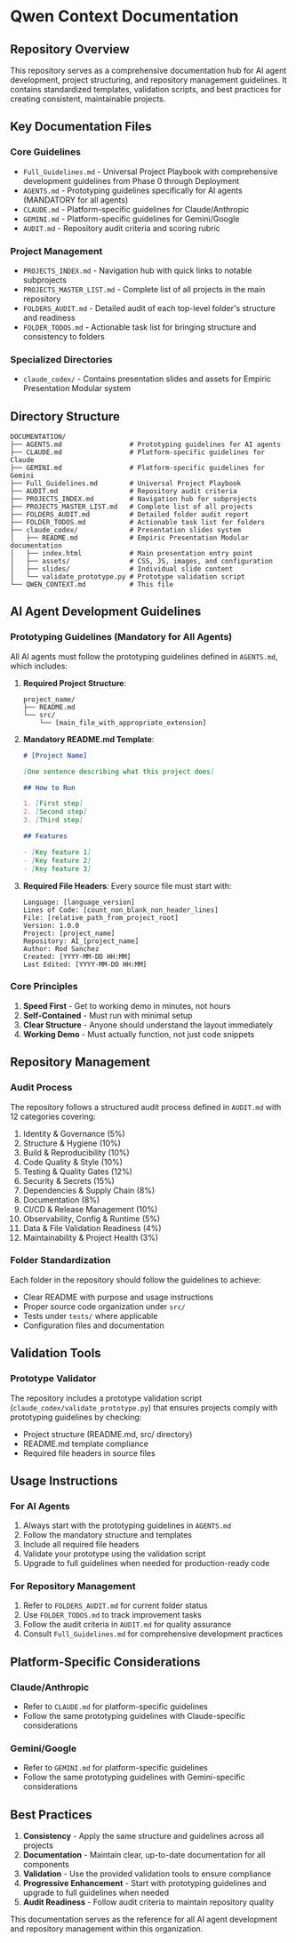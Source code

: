 # Qwen Context Documentation

## Repository Overview

This repository serves as a comprehensive documentation hub for AI agent development, project structuring, and repository management guidelines. It contains standardized templates, validation scripts, and best practices for creating consistent, maintainable projects.

## Key Documentation Files

### Core Guidelines
- `Full_Guidelines.md` - Universal Project Playbook with comprehensive development guidelines from Phase 0 through Deployment
- `AGENTS.md` - Prototyping guidelines specifically for AI agents (MANDATORY for all agents)
- `CLAUDE.md` - Platform-specific guidelines for Claude/Anthropic
- `GEMINI.md` - Platform-specific guidelines for Gemini/Google
- `AUDIT.md` - Repository audit criteria and scoring rubric

### Project Management
- `PROJECTS_INDEX.md` - Navigation hub with quick links to notable subprojects
- `PROJECTS_MASTER_LIST.md` - Complete list of all projects in the main repository
- `FOLDERS_AUDIT.md` - Detailed audit of each top-level folder's structure and readiness
- `FOLDER_TODOS.md` - Actionable task list for bringing structure and consistency to folders

### Specialized Directories
- `claude_codex/` - Contains presentation slides and assets for Empiric Presentation Modular system

## Directory Structure

```
DOCUMENTATION/
├── AGENTS.md                 # Prototyping guidelines for AI agents
├── CLAUDE.md                 # Platform-specific guidelines for Claude
├── GEMINI.md                 # Platform-specific guidelines for Gemini
├── Full_Guidelines.md        # Universal Project Playbook
├── AUDIT.md                  # Repository audit criteria
├── PROJECTS_INDEX.md         # Navigation hub for subprojects
├── PROJECTS_MASTER_LIST.md   # Complete list of all projects
├── FOLDERS_AUDIT.md          # Detailed folder audit report
├── FOLDER_TODOS.md           # Actionable task list for folders
├── claude_codex/             # Presentation slides system
│   ├── README.md             # Empiric Presentation Modular documentation
│   ├── index.html            # Main presentation entry point
│   ├── assets/               # CSS, JS, images, and configuration
│   ├── slides/               # Individual slide content
│   └── validate_prototype.py # Prototype validation script
└── QWEN_CONTEXT.md           # This file
```

## AI Agent Development Guidelines

### Prototyping Guidelines (Mandatory for All Agents)

All AI agents must follow the prototyping guidelines defined in `AGENTS.md`, which includes:

1. **Required Project Structure**:
   ```
   project_name/
   ├── README.md
   └── src/
       └── [main_file_with_appropriate_extension]
   ```

2. **Mandatory README.md Template**:
   ```markdown
   # [Project Name]
   
   [One sentence describing what this project does]
   
   ## How to Run
   
   1. [First step]
   2. [Second step]
   3. [Third step]
   
   ## Features
   
   - [Key feature 1]
   - [Key feature 2]
   - [Key feature 3]
   ```

3. **Required File Headers**:
   Every source file must start with:
   ```
   Language: [language_version]
   Lines of Code: [count_non_blank_non_header_lines]
   File: [relative_path_from_project_root]
   Version: 1.0.0
   Project: [project_name]
   Repository: AI_[project_name]
   Author: Rod Sanchez
   Created: [YYYY-MM-DD HH:MM]
   Last Edited: [YYYY-MM-DD HH:MM]
   ```

### Core Principles

1. **Speed First** - Get to working demo in minutes, not hours
2. **Self-Contained** - Must run with minimal setup
3. **Clear Structure** - Anyone should understand the layout immediately
4. **Working Demo** - Must actually function, not just code snippets

## Repository Management

### Audit Process

The repository follows a structured audit process defined in `AUDIT.md` with 12 categories covering:
1. Identity & Governance (5%)
2. Structure & Hygiene (10%)
3. Build & Reproducibility (10%)
4. Code Quality & Style (10%)
5. Testing & Quality Gates (12%)
6. Security & Secrets (15%)
7. Dependencies & Supply Chain (8%)
8. Documentation (8%)
9. CI/CD & Release Management (10%)
10. Observability, Config & Runtime (5%)
11. Data & File Validation Readiness (4%)
12. Maintainability & Project Health (3%)

### Folder Standardization

Each folder in the repository should follow the guidelines to achieve:
- Clear README with purpose and usage instructions
- Proper source code organization under `src/`
- Tests under `tests/` where applicable
- Configuration files and documentation

## Validation Tools

### Prototype Validator

The repository includes a prototype validation script (`claude_codex/validate_prototype.py`) that ensures projects comply with prototyping guidelines by checking:
- Project structure (README.md, src/ directory)
- README.md template compliance
- Required file headers in source files

## Usage Instructions

### For AI Agents

1. Always start with the prototyping guidelines in `AGENTS.md`
2. Follow the mandatory structure and templates
3. Include all required file headers
4. Validate your prototype using the validation script
5. Upgrade to full guidelines when needed for production-ready code

### For Repository Management

1. Refer to `FOLDERS_AUDIT.md` for current folder status
2. Use `FOLDER_TODOS.md` to track improvement tasks
3. Follow the audit criteria in `AUDIT.md` for quality assurance
4. Consult `Full_Guidelines.md` for comprehensive development practices

## Platform-Specific Considerations

### Claude/Anthropic
- Refer to `CLAUDE.md` for platform-specific guidelines
- Follow the same prototyping guidelines with Claude-specific considerations

### Gemini/Google
- Refer to `GEMINI.md` for platform-specific guidelines
- Follow the same prototyping guidelines with Gemini-specific considerations

## Best Practices

1. **Consistency** - Apply the same structure and guidelines across all projects
2. **Documentation** - Maintain clear, up-to-date documentation for all components
3. **Validation** - Use the provided validation tools to ensure compliance
4. **Progressive Enhancement** - Start with prototyping guidelines and upgrade to full guidelines when needed
5. **Audit Readiness** - Follow audit criteria to maintain repository quality

This documentation serves as the reference for all AI agent development and repository management within this organization.